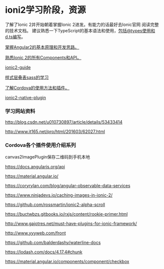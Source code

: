 # ioni2学习阶段，资源
了解了Ionic 2并开始朝着掌握Ionic 2进发。有能力的话最好去Ionic官网 阅读完整的技术文档。
建议熟悉一下TypeScript的基本语法和使用，包括@types使用和d.ts编写。

[掌握Angular2的基本原理和开发思路。](https://www.tslang.cn/docs/tutorial.html)


[熟悉Ionic 2的所有Components和API。](https://angular.cn/docs/ts/latest/quickstart.html)

[ionic2-guide](https://yanxiaodi.gitbooks.io/ionic2-guide/content/)

[样式层叠表sass的学习](http://www.sasschina.com/guide/)


[了解Cordova的使用方法和插件。](http://rainey.space/2016/04/06/Ionic2_Chinese_Document/)

[ionic2-native-plugin](http://ionicframework.com/docs/v2/native/)


### 学习网站资料

http://blog.csdn.net/u010730897/article/details/53433414

http://www.it165.net/pro/html/201603/62027.html  

### Cordova各个插件使用介绍系列

canvas2ImagePlugin保存二维码到手机本地

https://docs.angularjs.org/api

https://material.angular.io/

https://coryrylan.com/blog/angular-observable-data-services

https://www.ninjadevs.io/caching-images-in-ionic-2/

https://github.com/rossmartin/ionic2-alpha-scroll

https://buctwbzs.gitbooks.io/rxjs/content/rookie-primer.html

http://www.gajotres.net/must-have-plugins-for-ionic-framework/

http://www.yyyweb.com/front

https://github.com/balderdashy/waterline-docs

https://lodash.com/docs/4.17.4#chunk

https://material.angular.io/components/component/checkbox